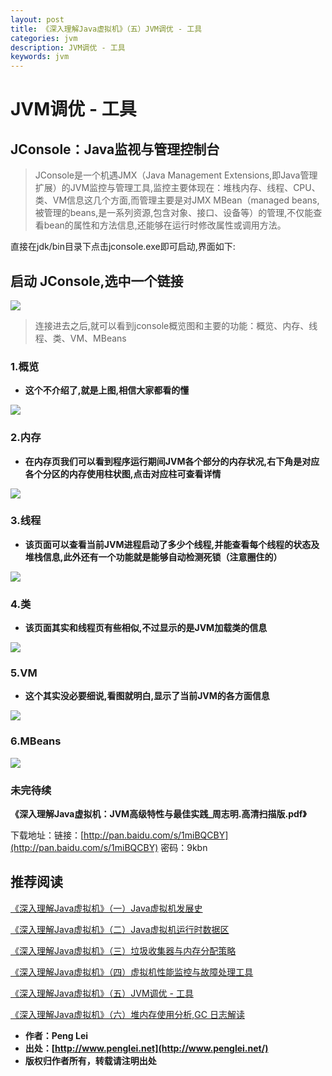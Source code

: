 ```yaml
---
layout: post
title: 《深入理解Java虚拟机》（五）JVM调优 - 工具
categories: jvm
description: JVM调优 - 工具
keywords: jvm
---
```


# JVM调优 - 工具

## JConsole：Java监视与管理控制台

> JConsole是一个机遇JMX（Java Management Extensions,即Java管理扩展）的JVM监控与管理工具,监控主要体现在：堆栈内存、线程、CPU、类、VM信息这几个方面,而管理主要是对JMX MBean（managed beans,被管理的beans,是一系列资源,包含对象、接口、设备等）的管理,不仅能查看bean的属性和方法信息,还能够在运行时修改属性或调用方法。

直接在jdk/bin目录下点击jconsole.exe即可启动,界面如下:

## 启动 JConsole,选中一个链接
<img src="/images/2017/jvm/4/link-JConsole.png" />


> 连接进去之后,就可以看到jconsole概览图和主要的功能：概览、内存、线程、类、VM、MBeans

### 1.概览
 - **这个不介绍了,就是上图,相信大家都看的懂**
 
<img src="/images/2017/jvm/4/overview.png" />

### 2.内存

 - **在内存页我们可以看到程序运行期间JVM各个部分的内存状况,右下角是对应各个分区的内存使用柱状图,点击对应柱可查看详情**
 
<img src="/images/2017/jvm/4/memory.png" />

### 3.线程
 - **该页面可以查看当前JVM进程启动了多少个线程,并能查看每个线程的状态及堆栈信息,此外还有一个功能就是能够自动检测死锁（注意圈住的）**
 
<img src="/images/2017/jvm/4/thread.png" />

### 4.类
 - **该页面其实和线程页有些相似,不过显示的是JVM加载类的信息**
 
<img src="/images/2017/jvm/4/class.png" />

### 5.VM
 - **这个其实没必要细说,看图就明白,显示了当前JVM的各方面信息**
 
<img src="/images/2017/jvm/4/vm.png" />

### 6.MBeans
<img src="/images/2017/jvm/4/mybeans.png" />

### 未完待续


**《深入理解Java虚拟机：JVM高级特性与最佳实践_周志明.高清扫描版.pdf》**

下载地址：链接：[http://pan.baidu.com/s/1miBQCBY](http://pan.baidu.com/s/1miBQCBY) 密码：9kbn

## 推荐阅读

[《深入理解Java虚拟机》（一）Java虚拟机发展史](https://segmentfault.com/a/1190000010412685)

[《深入理解Java虚拟机》（二）Java虚拟机运行时数据区](https://segmentfault.com/a/1190000010412582)

[《深入理解Java虚拟机》（三）垃圾收集器与内存分配策略](https://segmentfault.com/a/1190000010421285)

[《深入理解Java虚拟机》（四）虚拟机性能监控与故障处理工具](https://segmentfault.com/a/1190000010437810)

[《深入理解Java虚拟机》（五）JVM调优 - 工具](http://www.penglei.net/2017/08/05/jvm-5-tool/)

[《深入理解Java虚拟机》（六）堆内存使用分析,GC 日志解读](http://www.penglei.net/2017/08/10/jvm-6-gc-log/)

 - **作者：Peng Lei** 
 - **出处：[http://www.penglei.net](http://www.penglei.net/)**      
 - **版权归作者所有，转载请注明出处** 

 
